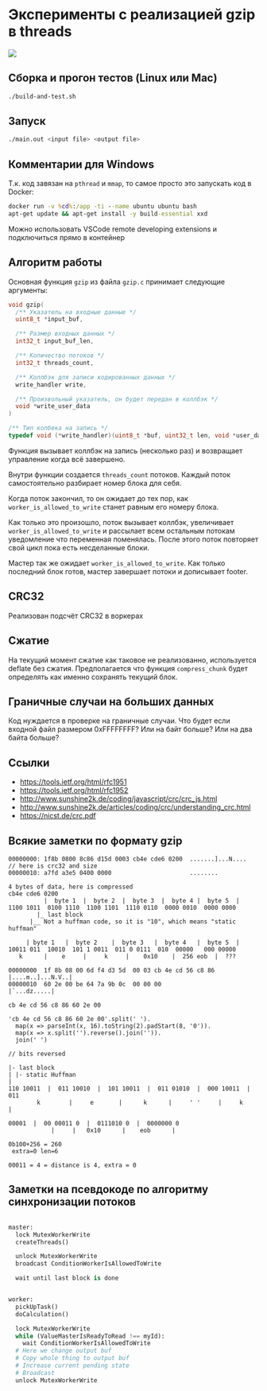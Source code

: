 # Эксперименты с реализацией gzip в threads

![](https://github.com/roginvs/c_threads/workflows/ci_test/badge.svg)

## Сборка и прогон тестов (Linux или Mac)

```sh
./build-and-test.sh
```

## Запуск

```sh
./main.out <input file> <output file>
```

## Комментарии для Windows

Т.к. код завязан на `pthread` и `mmap`, то самое просто это запускать код в Docker:

```cmd
docker run -v %cd%:/app -ti --name ubuntu ubuntu bash
apt-get update && apt-get install -y build-essential xxd
```

Можно использовать VSCode remote developing extensions и подключиться прямо в контейнер

## Алгоритм работы

Основная функция `gzip` из файла `gzip.c` принимает следующие аргументы:

```C
void gzip(
  /** Указатель на входные данные */
  uint8_t *input_buf,

  /** Размер входных данных */
  int32_t input_buf_len,

  /** Количество потоков */
  int32_t threads_count,

  /** Коллбэк для записи кодированных данных */
  write_handler write,

  /** Произвольный указатель, он будет передан в коллбэк */
  void *write_user_data
)

/** Тип колбека на запись */
typedef void (*write_handler)(uint8_t *buf, uint32_t len, void *user_data);
```

Функция вызывает коллбэк на запись (несколько раз) и возвращает управление когда всё завершено.

Внутри функции создается `threads_count` потоков. Каждый поток самостоятельно разбирает номер блока для себя.

Когда поток закончил, то он ожидает до тех пор, как `worker_is_allowed_to_write` станет равным его номеру блока.

Как только это произошло, поток вызывает коллбэк, увеличивает `worker_is_allowed_to_write` и рассылает всем остальным потокам уведомление что переменная поменялась. После этого поток повторяет свой цикл пока есть несделанные блоки.

Мастер так же ожидает `worker_is_allowed_to_write`. Как только последний блок готов, мастер завершает потоки и дописывает footer.

## CRC32

Реализован подсчёт CRC32 в воркерах

## Сжатие

На текущий момент сжатие как таковое не реализованно, используется deflate без сжатия. Предполагается что функция `compress_chunk` будет определять как именно сохранять текущий блок.

## Граничные случаи на больших данных

Код нуждается в проверке на граничные случаи. Что будет если входной файл размером 0xFFFFFFFF? Или на байт больше? Или на два байта больше?

## Ссылки

- https://tools.ietf.org/html/rfc1951
- https://tools.ietf.org/html/rfc1952
- http://www.sunshine2k.de/coding/javascript/crc/crc_js.html
- http://www.sunshine2k.de/articles/coding/crc/understanding_crc.html
- https://nicst.de/crc.pdf

## Всякие заметки по формату gzip

```raw
00000000: 1f8b 0800 8c86 d15d 0003 cb4e cde6 0200  .......]...N....
// here is crc32 and size
00000010: a7fd a3e5 0400 0000                      ........

4 bytes of data, here is compressed
cb4e cde6 0200
          |  byte 1  |  byte 2  |  byte 3  |  byte 4 |  byte 5  |
1100 1011  0100 1110  1100 1101  1110 0110  0000 0010  0000 0000
        |_ last block
      |__ Not a huffman code, so it is "10", which means "static huffman"

     | byte 1   |  byte 2    |  byte 3   |  byte 4   |  byte 5  |
10011 011  10010  101 1 0011  011 0 0111  010  00000   000 00000
   k      |    e     |     k     |    0x10    |  256 eob  |  ???

```

```raw
00000000  1f 8b 08 00 6d f4 d3 5d  00 03 cb 4e cd 56 c8 86  |....m..]...N.V..|
00000010  60 2e 00 be 64 7a 9b 0c  00 00 00                 |`...dz.....|

cb 4e cd 56 c8 86 60 2e 00

'cb 4e cd 56 c8 86 60 2e 00'.split(' ').
  map(x => parseInt(x, 16).toString(2).padStart(8, '0')).
  map(x => x.split('').reverse().join('')).
  join(' ')

// bits reversed

|- last block
| |- static Huffman
|
110 10011  |  011 10010  |  101 10011  |  011 01010  |  000 10011  |  011
        k        |     e       |      k      |     ' '     |     k       |

00001  |  00 00011 0  |  0111010 0  |  0000000 0
            |     |   0x10      |    eob      |

0b100+256 = 260
 extra=0 len=6

00011 = 4 = distance is 4, extra = 0
```

## Заметки на псевдокоде по алгоритму синхронизации потоков

```python

master:
  lock MutexWorkerWrite
  createThreads()

  unlock MutexWorkerWrite
  broadcast ConditionWorkerIsAllowedToWrite

  wait until last block is done


worker:
  pickUpTask()
  doCalculation()

  lock MutexWorkerWrite
  while (ValueMasterIsReadyToRead !== myId):
    wait ConditionWorkerIsAllowedToWrite
  # Here we change output buf
  # Copy whole thing to output buf
  # Increase current pending state
  # Broadcast
  unlock MutexWorkerWrite
```
